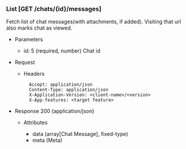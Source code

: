 ### List [GET /chats/{id}/messages]

Fetch list of chat messages(with attachments, if added). Visiting that url also marks chat as viewed.
+ Parameters
    + id: 5 (required, number) 
        Chat id
        
+ Request
    + Headers

            Accept: application/json
            Content-Type: application/json
            X-Application-Version: <client-name>/<version>
            X-App-features: <target feature>

+ Response 200 (application/json)

    + Attributes

        + data (array[Chat Message], fixed-type)
        + meta (Meta)

<!-- include(../../error_responses.md) -->
